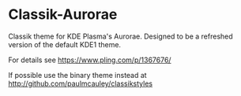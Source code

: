 # Classik-Aurorae
Classik theme for KDE Plasma's Aurorae. Designed to be a refreshed version of the default KDE1 theme.

For details see https://www.pling.com/p/1367676/

If possible use the binary theme instead at http://github.com/paulmcauley/classikstyles
